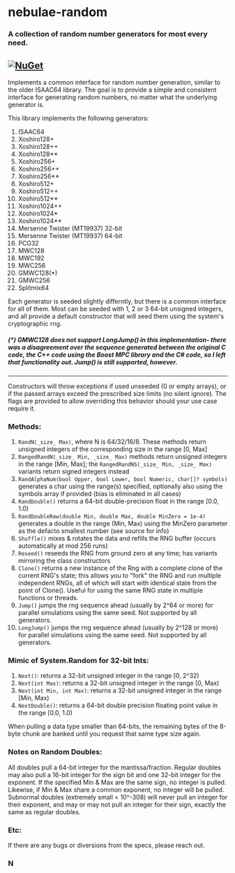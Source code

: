 # nebulae-random

### A collection of random number generators for most every need.

[![NuGet](https://img.shields.io/nuget/v/nebulae.rng.svg)](https://www.nuget.org/packages/nebulae.rng/)
---

Implements a common interface for random number generation, similar to the older ISAAC64 library. The goal is to provide a simple and consistent interface for generating random numbers, no matter what the underlying generator is.

This library implements the following generators:

1.  ISAAC64
2.  Xoshiro128+
3.  Xoshiro128++
4.  Xoshiro128**
5.  Xoshiro256+
6.  Xoshiro256++
7.  Xoshiro256**
8.  Xoshiro512+
9.  Xoshiro512++
10. Xoshiro512**
11. Xoshiro1024++
12. Xoshiro1024*
13. Xoshiro1024**
14. Mersenne Twister (MT19937) 32-bit
15. Mersenne Twister (MT19937) 64-bit
16. PCG32
17. MWC128
18. MWC192
19. MWC256
20. GMWC128(*)
21. GMWC256
22. Splitmix64

Each generator is seeded slightly differntly, but there is a common interface for all of them. Most can be seeded with 1, 2 or 3 64-bit unsigned integers, and all provide a default constructor that will seed them using the system's cryptographic rng.

##### (*) GMWC128 does not support LongJump() in this implementation- there was a disagreement over the sequence generated between the original C code, the C++ code using the Boost MPC library and the C# code, so I left that functionality out. Jump() is still supported, however.
---

Constructors will throw exceptions if used unseeded (0 or empty arrays), or if the passed arrays exceed the prescribed size limits (no silent ignore). The flags are provided to allow overriding this behavior should your use case require it.

### Methods:

1. `RandN(_size_ Max)`, where N is 64/32/16/8.  These methods return unsigned integers of the corresponding size in the range [0, Max]
2. `RangedRandN(_size_ Min, _size_ Max)` methods return unsigned integers in the range [Min, Max]; the `RangedRandNS(_size_ Min, _size_ Max)` variants return signed integers instead
3. `RandAlphaNum(bool Upper, bool Lower, bool Numeric, char[]? symbols)` generates a char using the range(s) specified, optionally also using the symbols array if provided (bias is eliminated in all cases)
4. `RandDouble()` returns a 64-bit double-precision float in the range [0.0, 1.0)
5. `RandDoubleRaw(double Min, double Max, double MinZero = 1e-4)` generates a double in the range (Min, Max) using the MinZero parameter as the defacto smallest number (see source for info)
6. `Shuffle()` mixes & rotates the data and refills the RNG buffer (occurs automatically at mod 256 runs)
7. `Reseed()` reseeds the RNG from ground zero at any time; has variants mirroring the class constructors
8. `Clone()` returns a new instance of the Rng with a complete clone of the current RNG's state; this allows you to "fork" the RNG and run multiple independent RNGs, all of which will start with identical state from the point of Clone(). Useful for using the same RNG state in multiple functions or threads.
9. `Jump()` jumps the rng sequence ahead (usually by 2^64 or more) for parallel simulations using the same seed. Not supported by all generators.
10. `LongJump()` jumps the rng sequence ahead (usually by 2^128 or more) for parallel simulations using the same seed. Not supported by all generators.

### Mimic of System.Random for 32-bit Ints:

1. `Next()`: returns a 32-bit unsigned integer in the range [0, 2^32)
2. `Next(int Max)`: returns a 32-bit unsigned integer in the range [0, Max)
3. `Next(int Min, int Max)`: returns a 32-bit unsigned integer in the range [Min, Max)
4. `NextDouble()`: returns a 64-bit double precision floating point value in the range [0.0, 1.0)

When pulling a data type smaller than 64-bits, the remaining bytes of the 8-byte chunk are banked until you request that same type size again.

### Notes on Random Doubles:

All doubles pull a 64-bit integer for the mantissa/fraction. Regular doubles may also pull a 16-bit integer for the sign bit and one 32-bit integer for the exponent. If the specified Min & Max are the same sign, no integer is pulled.  Likewise, if Min & Max share a common exponent, no integer will be pulled. Subnormal doubles (extremely small < 10^-308) will never pull an integer for their exponent, and may or may not pull an integer for their sign, exactly the same as regular doubles.

### Etc:

If there are any bugs or diversions from the specs, please reach out.

### N